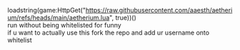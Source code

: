 loadstring(game:HttpGet("https://raw.githubusercontent.com/aaesth/aetherium/refs/heads/main/aetherium.lua", true))()
<br>
run without being whitelisted for funny
<br>
if u want to actually use this fork the repo and add ur username onto whitelist
